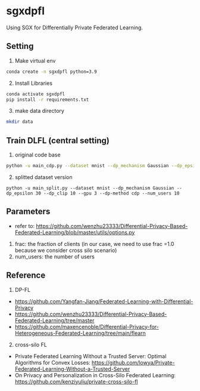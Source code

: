 # sgxdpfl
Using SGX for Differentially Private Federated Learning. 

## Setting
1. Make virtual env
```bash
conda create -n sgxdpfl python=3.9
```

2. Install Libraries
```bash
conda activate sgxdpfl
pip install -r requirements.txt
```

3. make data directory
```bash
mkdir data
```

## Train DLFL (central setting)
1. original code base
```bash
python -u main_cdp.py --dataset mnist --dp_mechanism Gaussian --dp_epsilon 30 --dp_clip 10 --gpu 3 --dp-method cdp --num_users 10
```

2. splitted dataset version
```base
python -u main_split.py --dataset mnist --dp_mechanism Gaussian --dp_epsilon 30 --dp_clip 10 --gpu 3 --dp-method cdp --num_users 10
```
## Parameters
- refer to: https://github.com/wenzhu23333/Differential-Privacy-Based-Federated-Learning/blob/master/utils/options.py 
1. frac: the fraction of clients (in our case, we need to use frac =1.0 because we consider cross silo scenario)
2. num_users: the number of users

## Reference
1. DP-FL
- https://github.com/Yangfan-Jiang/Federated-Learning-with-Differential-Privacy 
- https://github.com/wenzhu23333/Differential-Privacy-Based-Federated-Learning/tree/master 
- https://github.com/maxencenoble/Differential-Privacy-for-Heterogeneous-Federated-Learning/tree/main/flearn 
2. cross-silo FL
- Private Federated Learning Without a Trusted Server: Optimal Algorithms for Convex Losses: https://github.com/lowya/Private-Federated-Learning-Without-a-Trusted-Server
- On Privacy and Personalization in Cross-Silo Federated Learning: https://github.com/kenziyuliu/private-cross-silo-fl 